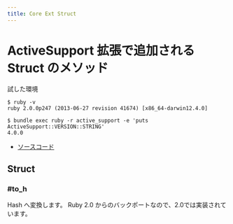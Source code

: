 ```yaml
---
title: Core Ext Struct
---
```

ActiveSupport 拡張で追加される Struct のメソッド
================================================================================


試した環境

```
$ ruby -v
ruby 2.0.0p247 (2013-06-27 revision 41674) [x86_64-darwin12.4.0]
```

```
$ bundle exec ruby -r active_support -e 'puts ActiveSupport::VERSION::STRING'
4.0.0
```

* [ソースコード](https://github.com/rails/rails/blob/v4.0.0/activesupport/lib/active_support/core_ext/struct.rb)

Struct
--------------------------------------------------------------------------------

### #to_h

Hash へ変換します。
Ruby 2.0 からのバックポートなので、2.0では実装されています。
